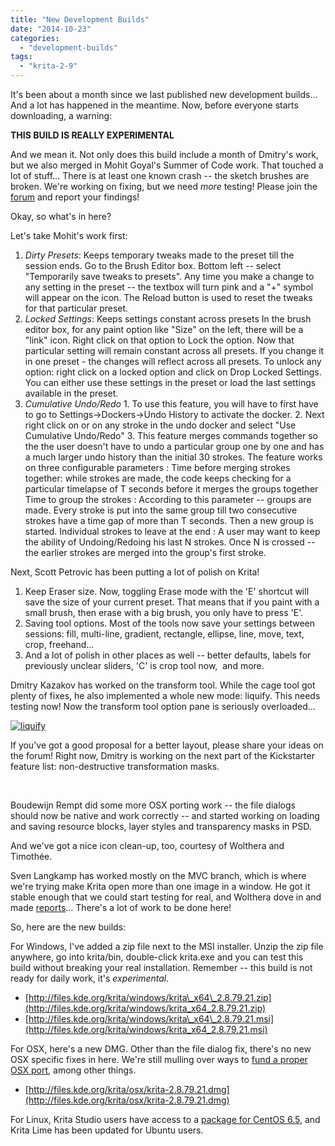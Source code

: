 ```yaml
---
title: "New Development Builds"
date: "2014-10-23"
categories: 
  - "development-builds"
tags: 
  - "krita-2-9"
---
```


It's been about a month since we last published new development builds... And a lot has happened in the meantime. Now, before everyone starts downloading, a warning:

**THIS BUILD IS REALLY EXPERIMENTAL**

And we mean it. Not only does this build include a month of Dmitry's work, but we also merged in Mohit Goyal's Summer of Code work. That touched a lot of stuff... There is at least one known crash -- the sketch brushes are broken. We're working on fixing, but we need _more_ testing! Please join the [forum](http://forums.kde.org/krita) and report your findings!

Okay, so what's in here?

Let's take Mohit's work first:

1. _Dirty Presets_: Keeps temporary tweaks made to the preset till the session ends. Go to the Brush Editor box. Bottom left -- select "Temporarily save tweaks to presets". Any time you make a change to any setting in the preset -- the textbox will turn pink and a "+" symbol will appear on the icon. The Reload button is used to reset the tweaks for that particular preset.
2. _Locked Settings_: Keeps settings constant across presets In the brush editor box, for any paint option like "Size" on the left, there will be a "link" icon. Right click on that option to Lock the option. Now that particular setting will remain constant across all presets. If you change it in one preset - the changes will reflect across all presets. To unlock any option: right click on a locked option and click on Drop Locked Settings. You can either use these settings in the preset or load the last settings available in the preset.
3. _Cumulative Undo/Redo_ 1. To use this feature, you will have to first have to go to Settings->Dockers->Undo History to activate the docker. 2. Next right click on <empty> or on any stroke in the undo docker and select "Use Cumulative Undo/Redo" 3. This feature merges commands together so the the user doesn't have to undo a particular group one by one and has a much larger undo history than the initial 30 strokes. The feature works on three configurable parameters : Time before merging strokes together: while strokes are made, the code keeps checking for a particular timelapse of T seconds before it merges the groups together Time to group the strokes : According to this parameter -- groups are made. Every stroke is put into the same group till two consecutive strokes have a time gap of more than T seconds. Then a new group is started. Individual strokes to leave at the end : A user may want to keep the ability of Undoing/Redoing his last N strokes. Once N is crossed -- the earlier strokes are merged into the group's first stroke.

Next, Scott Petrovic has been putting a lot of polish on Krita!

1. Keep Eraser size. Now, toggling Erase mode with the 'E' shortcut will save the size of your current preset. That means that if you paint with a small brush, then erase with a big brush, you only have to press 'E'.
2. Saving tool options. Most of the tools now save your settings between sessions: fill, multi-line, gradient, rectangle, ellipse, line, move, text, crop, freehand...
3. And a lot of polish in other places as well -- better defaults, labels for previously unclear sliders, 'C' is crop tool now,  and more.

Dmitry Kazakov has worked on the transform tool. While the cage tool got plenty of fixes, he also implemented a whole new mode: liquify. This needs testing now! Now the transform tool option pane is seriously overloaded...

[![liquify](/images/posts/2014/liquify-300x274.png)](https://krita.org/wp-content/uploads/2014/10/liquify.png)

If you've got a good proposal for a better layout, please share your ideas on the forum! Right now, Dmitry is working on the next part of the Kickstarter feature list: non-destructive transformation masks.

 

Boudewijn Rempt did some more OSX porting work -- the file dialogs should now be native and work correctly -- and started working on loading and saving resource blocks, layer styles and transparency masks in PSD.

And we've got a nice icon clean-up, too, courtesy of Wolthera and Timothée.

Sven Langkamp has worked mostly on the MVC branch, which is where we're trying make Krita open more than one image in a window. He got it stable enough that we could start testing for real, and Wolthera dove in and made [reports](http://lists.kde.org/?l=kde-kimageshop&m=141350643901581&w=2)... There's a lot of work to be done here!

So, here are the new builds:

For Windows, I've added a zip file next to the MSI installer. Unzip the zip file anywhere, go into krita/bin, double-click krita.exe and you can test this build without breaking your real installation. Remember -- this build is not ready for daily work, it's _experimental_.

- [http://files.kde.org/krita/windows/krita\_x64\_2.8.79.21.zip](http://files.kde.org/krita/windows/krita_x64_2.8.79.21.zip)
- [http://files.kde.org/krita/windows/krita\_x64\_2.8.79.21.msi](http://files.kde.org/krita/windows/krita_x64_2.8.79.21.msi)

For OSX, here's a new DMG. Other than the file dialog fix, there's no new OSX specific fixes in here. We're still mulling over ways to [fund a proper OSX port](https://forum.kde.org/viewtopic.php?f=137&t=123362), among other things.

- [http://files.kde.org/krita/osx/krita-2.8.79.21.dmg](http://files.kde.org/krita/osx/krita-2.8.79.21.dmg)

For Linux, Krita Studio users have access to a [package for CentOS 6.5](http://kritastudio.com), and Krita Lime has been updated for Ubuntu users.
